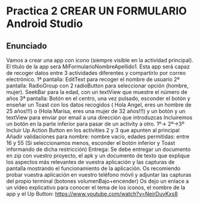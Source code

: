 # Practica 2 CREAR UN FORMULARIO Android Studio

## Enunciado

Vamos a crear una app con icono (siempre visible en la actividad principal). El título de la
app será MiFormularioNombreApellido1. Esta app será capaz de recoger datos entre 3
actividades diferentes y compartirlo por correo electrónico.
1ª pantalla: EditText para recoger el nombre de usuario
2ª pantalla: RadioGroup con 2 radioButton para seleccionar opción (hombre, mujer).
SeekBar para la edad, con un textView que muestre el número de años
3ª pantalla: Botón en el centro, una vez pulsado, esconder el botón y enseñar un Toast con
los datos recogidos ( Hola Angel, eres un hombre de 25 años!!!) o (Hola Marisa, eres una
mujer de 32 años!!!) y un botón y un textView para enviar por email a una dirección que
introduzcas
Incluiremos un botón en la parte inferior para pasar de un activity a otro. 1º-> 2º->3º
Incluir Up Action Button en los activities 2 y 3 que apunten al principal
Añadir validaciones para nombre: nombre vacío, edades permitidas: entre 16 y 55 (Si
seleccionamos menos, esconder el botón inferior y Toast informando de dicha restricción)
Entrega: Se debe entregar un documento en zip con vuestro proyecto, el apk y un
documento de texto que explique los aspectos más relevantes de vuestra aplicación y las
capturas de pantalla mostrando el funcionamiento de la aplicación. Os recomiendo probar
vuestra aplicación en vuestro teléfono móvil y adjuntar las capturas del propio terminal
(botones volumenBajo+encender)
Os dejo un enlace a un vídeo explicativo para conocer el tema de los iconos, el nombre de
la app y el Up Button: https://www.youtube.com/watch?v=NeirDuvKxs8